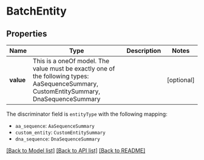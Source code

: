 # BatchEntity



## Properties
Name | Type | Description | Notes
------------ | ------------- | ------------- | -------------
**value** | This is a oneOf model. The value must be exactly one of the following types: AaSequenceSummary, CustomEntitySummary, DnaSequenceSummary |  | [optional] 

The discriminator field is `entityType` with the following mapping:
 - `aa_sequence`: `AaSequenceSummary`
 - `custom_entity`: `CustomEntitySummary`
 - `dna_sequence`: `DnaSequenceSummary`



[[Back to Model list]](../README.md#models) [[Back to API list]](../README.md#api-endpoints) [[Back to README]](../README.md)


